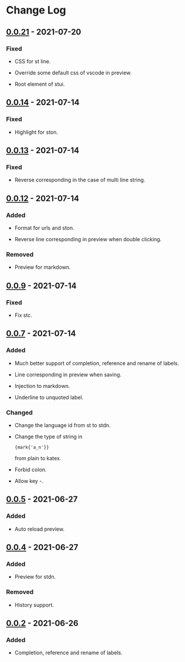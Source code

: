 # Change Log

## [0.0.21] - 2021-07-20
### Fixed
- CSS for st line.

- Override some default css of vscode in preview.

- Root element of stui.

## [0.0.14] - 2021-07-14
### Fixed
- Highlight for ston.

## [0.0.13] - 2021-07-14
### Fixed
- Reverse corresponding in the case of multi line string.

## [0.0.12] - 2021-07-14
### Added
- Format for urls and ston.

- Reverse line corresponding in preview when double clicking.

### Removed
- Preview for markdown.

## [0.0.9] - 2021-07-14
### Fixed
- Fix stc.

## [0.0.7] - 2021-07-14
### Added
- Much better support of completion, reference and rename of labels.

- Line corresponding in preview when saving.

- Injection to markdown.

- Underline to unquoted label.

### Changed
- Change the language id from st to stdn.

-   Change the type of string in
    ```st
    {mark{'a_n'}}
    ```
    from plain to katex.

- Forbid colon.

- Allow key -.

## [0.0.5] - 2021-06-27
### Added
- Auto reload preview.

## [0.0.4] - 2021-06-27
### Added
- Preview for stdn.

### Removed
- History support.

## [0.0.2] - 2021-06-26
### Added
- Completion, reference and rename of labels.


[0.0.21]: https://github.com/st-org/st-lang/compare/v0.0.14...v0.0.21
[0.0.14]: https://github.com/st-org/st-lang/compare/v0.0.13...v0.0.14
[0.0.13]: https://github.com/st-org/st-lang/compare/v0.0.12...v0.0.13
[0.0.12]: https://github.com/st-org/st-lang/compare/v0.0.9...v0.0.12
[0.0.9]: https://github.com/st-org/st-lang/compare/v0.0.7...v0.0.9
[0.0.7]: https://github.com/st-org/st-lang/compare/v0.0.5...v0.0.7
[0.0.5]: https://github.com/st-org/st-lang/compare/v0.0.4...v0.0.5
[0.0.4]: https://github.com/st-org/st-lang/compare/v0.0.2...v0.0.4
[0.0.2]: https://github.com/st-org/st-lang/releases/tag/v0.0.2